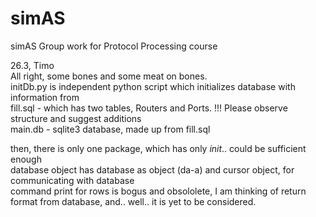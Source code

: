 # simAS
simAS Group work for Protocol Processing course

26.3, Timo  
All right, some bones and some meat on bones.  
initDb.py is independent python script which initializes database with information from  
fill.sql - which has two tables, Routers and Ports. !!! Please observe structure and suggest additions  
main.db - sqlite3 database, made up from fill.sql  

then, there is only one package, which has only _init_.. could be sufficient enough  
database object has database as object (da-a) and cursor object, for communicating with database  
command print for rows is bogus and obsololete, I am thinking of return format from database, and.. well.. it is yet to be considered.
